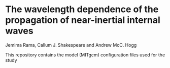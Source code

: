 # The wavelength dependence of the propagation of near-inertial internal waves

Jemima Rama, Callum J. Shakespeare and Andrew McC. Hogg

This repository contains the model (MITgcm) configuration files used for the study
